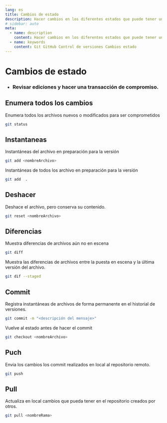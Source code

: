 ```yaml
---
lang: es
title: Cambios de estado
description: Hacer cambios en los diferentes estados que puede tener un archivo con seguimiento de git.
# sidebar: auto
meta: 
  - name: description
    content: Hacer cambios en los diferentes estados que puede tener un archivo con seguimiento de git.
  - name: keywords
    content: Git GitHub Control de versiones Cambios estado
---
```


# Cambios de estado

* ### Revisar ediciones y hacer una transacción de compromiso.

## Enumera todos los cambios
Enumera todos los archivos nuevos o modificados para ser comprometidos
```sh
git status
```
## Instantaneas
Instantáneas del archivo en preparación para la versión
```sh
git add <nombreArchivo>
```

Instantáneas de todos los archivo en preparación para la versión 
```sh 
git add  .
```

## Deshacer
Deshace el archivo, pero conserva su contenido.
```sh
git reset <nombreArchivo>
```

## Diferencias 
Muestra diferencias de archivos aún no en escena
```sh
git diff
```

Muestra las diferencias de archivos entre la puesta en escena y la última versión del archivo.
```sh
git dif --staged
```

## Commit
Registra instantáneas de archivos de forma permanente en el historial de versiones.
```sh
git commit -m "<descripción del mensaje>"
```

Vuelve al estado antes de hacer el commit
```sh
git checkout <nombreArchivo>
```

## Puch
Envia los cambios los commit realizados en local al repositorio remoto.
```sh
git push
```

## Pull
Actualiza en local cambios que pueda tener en el repositorio creados por otros.
```sh
git pull <nombreRama>
```


